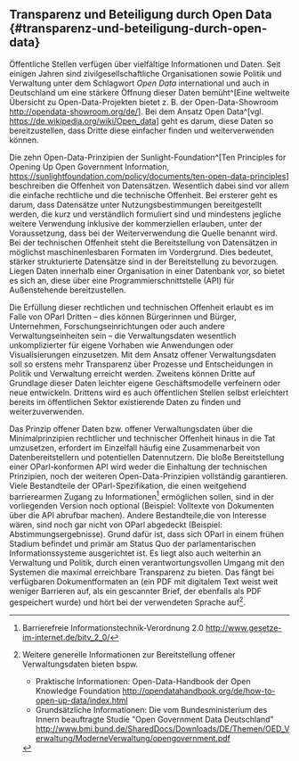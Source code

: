 ## Transparenz und Beteiligung durch Open Data {#transparenz-und-beteiligung-durch-open-data}

Öffentliche Stellen verfügen über vielfältige Informationen und Daten. Seit einigen
Jahren sind zivilgesellschaftliche Organisationen sowie Politik und Verwaltung unter
dem Schlagwort *Open Data* international und auch in Deutschland um eine stärkere Öffnung dieser Daten bemüht^[Eine weltweite Übersicht zu
Open-Data-Projekten bietet z. B. der Open-Data-Showroom <http://opendata-showroom.org/de/>].
Bei dem Ansatz Open Data^[vgl. <https://de.wikipedia.org/wiki/Open_data>] geht es
darum, diese Daten so bereitzustellen, dass Dritte diese einfacher finden und
weiterverwenden können.

Die zehn Open-Data-Prinzipien der Sunlight-Foundation^[Ten
Principles for Opening Up Open Government Information,
<https://sunlightfoundation.com/policy/documents/ten-open-data-principles>] beschreiben
die Offenheit von Datensätzen. Wesentlich dabei sind vor allem die einfache rechtliche
und die technische Offenheit. Bei ersterer geht es darum, dass Datensätze unter
Nutzungsbestimmungen bereitgestellt werden, die kurz und verständlich formuliert
sind und mindestens jegliche weitere Verwendung inklusive der kommerziellen erlauben,
unter der Voraussetzung, dass bei der Weiterverwendung die Quelle benannt wird. Bei
der technischen Offenheit steht die Bereitstellung von Datensätzen in möglichst
maschinenlesbaren Formaten im Vordergrund. Dies bedeutet, stärker strukturierte
Datensätze sind in der Bereitstellung zu bevorzugen. Liegen Daten innerhalb einer
Organisation in einer Datenbank vor, so bietet es sich an, diese
über eine Programmierschnittstelle (API) für Außenstehende bereitzustellen.

Die Erfüllung dieser rechtlichen und technischen Offenheit erlaubt es im
Falle von OParl Dritten – dies können Bürgerinnen und Bürger, Unternehmen,
Forschungseinrichtungen oder auch andere Verwaltungseinheiten sein –
die Verwaltungsdaten wesentlich unkomplizierter für eigene Vorhaben wie
Anwendungen oder Visualisierungen einzusetzen. Mit dem Ansatz offener
Verwaltungsdaten soll so erstens mehr Transparenz über Prozesse und
Entscheidungen in Politik und Verwaltung erreicht werden. Zweitens können
Dritte auf Grundlage dieser Daten leichter eigene Geschäftsmodelle verfeinern
oder neue entwickeln. Drittens wird es auch öffentlichen Stellen selbst
erleichtert bereits im öffentlichen Sektor existierende Daten zu finden und
weiterzuverwenden.

Das Prinzip offener Daten bzw. offener Verwaltungsdaten über die
Minimalprinzipien rechtlicher und technischer Offenheit hinaus in die Tat
umzusetzen, erfordert im Einzelfall häufig eine Zusammenarbeit von
Datenbereitstellern und potentiellen Datennutzern. Die bloße Bereitstellung
einer OParl-konformen API wird weder die
Einhaltung der technischen Prinzipien, noch der weiteren Open-Data-Prinzipien vollständig
garantieren. Viele Bestandteile der OParl-Spezifikation, die einen weitgehend
barrierearmen Zugang zu Informationen[^1] ermöglichen sollen, sind in der
vorliegenden Version noch optional (Beispiel: Volltexte von Dokumenten über
die API abrufbar machen). Andere Bestandteile,die von Interesse wären, sind
noch gar nicht von OParl abgedeckt (Beispiel: Abstimmungsergebnisse).
Grund dafür ist, dass sich OParl in einem frühen Stadium befindet und primär am Status Quo der
parlamentarischen Informationssysteme ausgerichtet ist. Es liegt also auch weiterhin an
Verwaltung und Politik, durch einen verantwortungsvollen Umgang mit den Systemen die
maximal erreichbare Transparenz zu bieten. Das fängt bei verfügbaren Dokumentformaten an
(ein PDF mit digitalem Text weist weit weniger Barrieren auf, als ein gescannter Brief,
der ebenfalls als PDF gespeichert wurde) und hört bei der verwendeten Sprache auf[^2].

[^1]: Barrierefreie Informationstechnik-Verordnung 2.0 <http://www.gesetze-im-internet.de/bitv_2_0/>

[^2]: Weitere generelle Informationen zur Bereitstellung offener Verwaltungsdaten bieten
bspw.

	* Praktische Informationen: Open-Data-Handbook der Open Knowledge Foundation <http://opendatahandbook.org/de/how-to-open-up-data/index.html>
	* Grundsätzliche Informationen: Die vom Bundesministerium des Innern beauftragte Studie "Open Government Data Deutschland" <http://www.bmi.bund.de/SharedDocs/Downloads/DE/Themen/OED_Verwaltung/ModerneVerwaltung/opengovernment.pdf>
